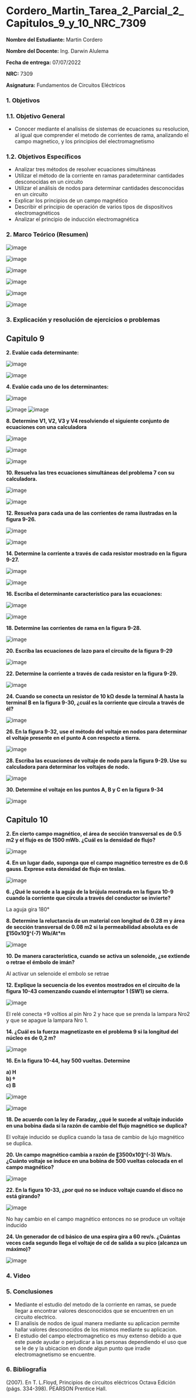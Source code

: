 # Cordero_Martin_Tarea_2_Parcial_2_Capitulos_9_y_10_NRC_7309
**Nombre del Estudiante:** Martin Cordero

**Nombre del Docente:** Ing. Darwin Alulema

**Fecha de entrega:** 07/07/2022

**NRC:** 7309

**Asignatura:** Fundamentos de Circuitos Eléctricos

### **1.	Objetivos**

### **1.1.	Objetivo General**

* Conocer mediante el analisiss de sistemas de ecuaciones su resolucion, al igual que comprender el metodo de corrientes de rama, analizando el campo magnetico, y los principios del electromagnetismo

### **1.2.	Objetivos Específicos**

*  Analizar tres métodos de resolver ecuaciones simultáneas
*  Utilizar el método de la corriente en ramas paradeterminar cantidades desconocidas en un circuito
*  Utilizar el análisis de nodos para determinar cantidades desconocidas en un circuito
*  Explicar los principios de un campo magnético
*  Describir el principio de operación de varios tipos de dispositivos electromagnéticos
*  Analizar el principio de inducción electromagnética

### **2.	Marco Teórico (Resumen)**

![image](https://user-images.githubusercontent.com/105742149/177688273-95a92e98-f341-4d05-9bb8-4562df77c23d.png)

![image](https://user-images.githubusercontent.com/105742149/177688329-53ef28bb-1a75-4766-a41b-adf571cd4e45.png)

![image](https://user-images.githubusercontent.com/105742149/177688359-961ef65b-932b-4992-8545-121509a51d78.png)

![image](https://user-images.githubusercontent.com/105742149/177688463-68fdf0ed-d93c-4a23-a8dc-1b4ae80112e1.png)

![image](https://user-images.githubusercontent.com/105742149/177688490-a6dacfaa-233d-4159-b43c-4a4d3487b8a1.png)

![image](https://user-images.githubusercontent.com/105742149/177688508-bcdf1104-e64f-469f-a6ab-195709b79158.png)

### **3.	Explicación y resolución de ejercicios o problemas**

## **Capitulo 9**

**2. Evalúe cada determinante:**

![image](https://user-images.githubusercontent.com/105742149/177476976-4245a82c-f889-4eaf-8120-616cc44cf7ab.png)

![image](https://user-images.githubusercontent.com/105742149/177701571-ce3b0f0f-0bbb-49df-84ed-15a82cb44c9a.png)

**4. Evalúe cada uno de los determinantes:**

![image](https://user-images.githubusercontent.com/105742149/177477017-3bdc9778-46b2-4ae7-91ac-9fa0555e7fec.png)

![image](https://user-images.githubusercontent.com/105742149/177701613-45af68dd-0940-426d-a8fe-324e621d738c.png)
![image](https://user-images.githubusercontent.com/105742149/177701659-80c851f6-efe1-44bd-bbd8-fbcd2a5270d1.png)

**8. Determine V1, V2, V3 y V4 resolviendo el siguiente conjunto de ecuaciones con una calculadora**

![image](https://user-images.githubusercontent.com/105742149/177477066-5672fd51-3073-40e8-9460-33aa32f62212.png)

![image](https://user-images.githubusercontent.com/105742149/177702071-736b7250-6b2c-4b69-85fe-a4428c24c3e8.png)

![image](https://user-images.githubusercontent.com/105742149/177702106-b828e684-ab4b-4a7d-9652-1639b133dcfe.png)

**10. Resuelva las tres ecuaciones simultáneas del problema 7 con su calculadora.**

![image](https://user-images.githubusercontent.com/105742149/177477102-2e7f49d0-f3ba-4884-bafe-5823fb4132e2.png)

![image](https://user-images.githubusercontent.com/105742149/177702372-2526a69d-0e23-41de-8e9b-4b97bbfdfaea.png)

**12. Resuelva para cada una de las corrientes de rama ilustradas en la figura 9-26.**

![image](https://user-images.githubusercontent.com/105742149/177477166-0c234986-7b04-43b4-bcdc-1ca04723bb26.png)

![image](https://user-images.githubusercontent.com/105742149/177702905-f3adec39-f7d1-4ea1-a5b5-5ca835737f5e.png)

**14. Determine la corriente a través de cada resistor mostrado en la figura 9-27.**

![image](https://user-images.githubusercontent.com/105742149/177477250-d400afd4-a59b-4041-9449-e7417b01f61f.png)

![image](https://user-images.githubusercontent.com/105742149/177703221-db80dcbf-353f-4ffe-8775-88b39ec22d22.png)

**16. Escriba el determinante característico para las ecuaciones:**

![image](https://user-images.githubusercontent.com/105742149/177477303-5631036f-d9b2-4dd5-808c-09cc4ad3fd4e.png)

![image](https://user-images.githubusercontent.com/105742149/177703626-0f183ab8-3f57-4819-bb72-0f034f2effa2.png)


**18. Determine las corrientes de rama en la figura 9-28.**

![image](https://user-images.githubusercontent.com/105742149/177477384-dec785b9-ead4-40ba-8567-58898a2a66b8.png)

**20. Escriba las ecuaciones de lazo para el circuito de la figura 9-29**

![image](https://user-images.githubusercontent.com/105742149/177477438-fb254499-d0e1-4c4d-b96c-2d4fb096b291.png)

**22. Determine la corriente a través de cada resistor en la figura 9-29.**

![image](https://user-images.githubusercontent.com/105742149/177477516-0b76d2c9-30c1-4618-a023-db200a96ce83.png)

**24. Cuando se conecta un resistor de 10 kΩ desde la terminal A hasta la terminal B en la figura 9-30, ¿cuál es la corriente que circula a través de él?**

![image](https://user-images.githubusercontent.com/105742149/177477581-9f20e92d-2066-47c4-a746-db4d12f3b3f3.png)

**26. En la figura 9-32, use el método del voltaje en nodos para determinar el voltaje presente en el punto A con respecto a tierra.**

![image](https://user-images.githubusercontent.com/105742149/177477627-2b304381-db8f-4081-9a9c-f185e3799178.png)

**28. Escriba las ecuaciones de voltaje de nodo para la figura 9-29. Use su calculadora para determinar los voltajes de nodo.**

![image](https://user-images.githubusercontent.com/105742149/177477677-ac21df22-1c4a-43e7-85fe-7c88c15adf43.png)

**30. Determine el voltaje en los puntos A, B y C en la figura 9-34**

![image](https://user-images.githubusercontent.com/105742149/177477726-e084110c-7076-498d-aa6d-7b19e902ac81.png)

 
## **Capitulo 10**

**2. En cierto campo magnético, el área de sección transversal es de 0.5 m2 y el flujo es de 1500 mWb. ¿Cuál es la densidad de flujo?**

![image](https://user-images.githubusercontent.com/105742149/177697546-9cd44b74-97da-49ba-b06c-c721fe1ae138.png)

**4. En un lugar dado, suponga que el campo magnético terrestre es de 0.6 gauss. Exprese esta densidad de flujo en teslas.**

![image](https://user-images.githubusercontent.com/105742149/177697601-76fc9cb7-c356-4568-8684-5588374f1e09.png)

**6. ¿Qué le sucede a la aguja de la brújula mostrada en la figura 10-9 cuando la corriente que circula a través del conductor se invierte?**

La aguja gira 180°

**8. Determine la reluctancia de un material con longitud de 0.28 m y área de sección transversal de 0.08 m2 si la permeabilidad absoluta es de 〖150x10〗^(-7) Wb/At*m**

![image](https://user-images.githubusercontent.com/105742149/177698222-6574b894-c110-4b1c-95c8-ff582f61e09b.png)

**10. De manera característica, cuando se activa un solenoide, ¿se extiende o retrae el émbolo de imán?**

Al activar un selenoide el embolo se retrae

**12. Explique la secuencia de los eventos mostrados en el circuito de la figura 10-43 comenzando cuando el interruptor 1 (SW1) se cierra.**

![image](https://user-images.githubusercontent.com/105742149/177477954-13f49aea-98f3-4998-b422-4f63e60f2706.png)

El relé conecta +9 voltios al pin Nro 2 y hace que se prenda la lampara Nro2 y que se apague la lampara Nro 1.

**14. ¿Cuál es la fuerza magnetizaste en el problema 9 si la longitud del núcleo es de 0,2 m?**

![image](https://user-images.githubusercontent.com/105742149/177698860-b9f5612a-54ab-492f-8b8b-9e5850d10bf9.png)

**16. En la figura 10-44, hay 500 vueltas. Determine**

**a) H**                                 
**b) ᶲ**                    
**c) B**

![image](https://user-images.githubusercontent.com/105742149/177478301-12e63ef3-f909-450e-a345-e5f48c5e6537.png)

![image](https://user-images.githubusercontent.com/105742149/177698954-910a7da9-bc3f-433b-8ed3-7d4f783d4017.png)

**18. De acuerdo con la ley de Faraday, ¿qué le sucede al voltaje inducido en una bobina dada si la razón de cambio del flujo magnético se duplica?**

El voltaje inducido se duplica cuando la tasa de cambio de lujo magnético se duplica.

**20. Un campo magnético cambia a razón de 〖3500x10〗^(-3) Wb/s. ¿Cuánto voltaje se induce en una bobina de 500 vueltas colocada en el campo magnético?** 

![image](https://user-images.githubusercontent.com/105742149/177699200-d6d80129-ca8e-41f2-992f-d1e00153ef7b.png)

**22. En la figura 10-33, ¿por qué no se induce voltaje cuando el disco no está girando?**

![image](https://user-images.githubusercontent.com/105742149/177478406-f2ef24b7-5faf-4691-8d46-201be3b20f60.png)

No hay cambio en el campo magnético entonces no se produce un voltaje inducido

**24. Un generador de cd básico de una espira gira a 60 rev/s. ¿Cuántas veces cada segundo llega el voltaje de cd de salida a su pico (alcanza un máximo)?**

![image](https://user-images.githubusercontent.com/105742149/177696101-ee0a5009-1248-4659-8ed3-9d8278605fa8.png)

### **4.	Video**

### **5.	Conclusiones**

* Mediante el estudio del metodo de la corriente en ramas, se puede llegar a encontrar valores desconocidos que se encuentren en un circuito electrico.
* El analisis de nodos de igual manera mediante su aplicacion permite hallar valores desconocidos de los mismos mediante su aplicacion.
* El estudio del campo electromagnetico es muy extenso debido a que este puede ayudar o perjudicar a las personas dependiendo el uso que se le de y la ubicacion en donde algun punto que irradie electromagnetismo se encuentre.

### **6.	Bibliografía**
(2007). En T. L.Floyd, Principios de circuitos eléctricos Octava Edición (págs. 334-398). PEARSON Prentice Hall.
